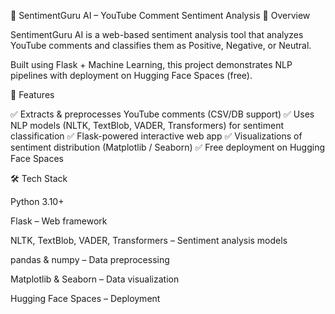 🎥 SentimentGuru AI – YouTube Comment Sentiment Analysis
📌 Overview

SentimentGuru AI is a web-based sentiment analysis tool that analyzes YouTube comments and classifies them as Positive, Negative, or Neutral.

Built using Flask + Machine Learning, this project demonstrates NLP pipelines with deployment on Hugging Face Spaces (free).

🌟 Features

✅ Extracts & preprocesses YouTube comments (CSV/DB support)
✅ Uses NLP models (NLTK, TextBlob, VADER, Transformers) for sentiment classification
✅ Flask-powered interactive web app
✅ Visualizations of sentiment distribution (Matplotlib / Seaborn)
✅ Free deployment on Hugging Face Spaces

🛠️ Tech Stack

Python 3.10+

Flask – Web framework

NLTK, TextBlob, VADER, Transformers – Sentiment analysis models

pandas & numpy – Data preprocessing

Matplotlib & Seaborn – Data visualization

Hugging Face Spaces – Deployment
